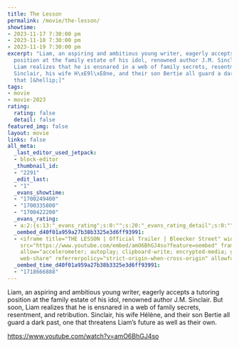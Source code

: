 ```yaml
---
title: The Lesson
permalink: /movie/the-lesson/
showtime:
- 2023-11-17 7:30:00 pm
- 2023-11-18 7:30:00 pm
- 2023-11-19 7:30:00 pm
excerpt: "Liam, an aspiring and ambitious young writer, eagerly accepts a tutoring
  position at the family estate of his idol, renowned author J.M. Sinclair. But soon,
  Liam realizes that he is ensnared in a web of family secrets, resentment, and retribution.
  Sinclair, his wife H\xE9l\xE8ne, and their son Bertie all guard a dark past, one
  that [&hellip;]"
tags:
- movie
- movie-2023
rating:
  rating: false
  detail: false
featured_img: false
layout: movie
links: false
all_meta:
  _last_editor_used_jetpack:
  - block-editor
  _thumbnail_id:
  - "2291"
  _edit_last:
  - "1"
  _evans_showtime:
  - "1700249400"
  - "1700335800"
  - "1700422200"
  _evans_rating:
  - a:2:{s:13:"_evans_rating";s:0:"";s:20:"_evans_rating_detail";s:0:"";}
  _oembed_d40f01a959a27b38b3325e3d6ff93991:
  - <iframe title="THE LESSON | Official Trailer | Bleecker Street" width="640" height="360"
    src="https://www.youtube.com/embed/amO6BhGJ4so?feature=oembed" frameborder="0"
    allow="accelerometer; autoplay; clipboard-write; encrypted-media; gyroscope; picture-in-picture;
    web-share" referrerpolicy="strict-origin-when-cross-origin" allowfullscreen></iframe>
  _oembed_time_d40f01a959a27b38b3325e3d6ff93991:
  - "1718666888"
---
```


Liam, an aspiring and ambitious young writer, eagerly accepts a tutoring position at the family estate of his idol, renowned author J.M. Sinclair. But soon, Liam realizes that he is ensnared in a web of family secrets, resentment, and retribution. Sinclair, his wife Hélène, and their son Bertie all guard a dark past, one that threatens Liam’s future as well as their own.

https://www.youtube.com/watch?v=amO6BhGJ4so 